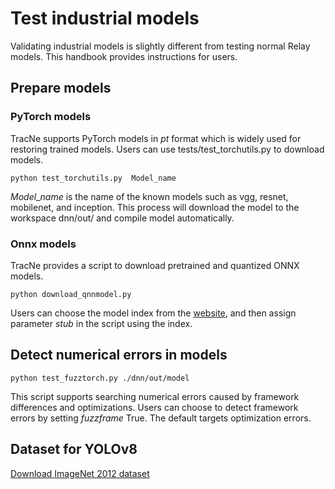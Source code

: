 # Test industrial models

Validating industrial models is slightly different from testing normal Relay models. This handbook provides instructions for users.

## Prepare models

### PyTorch models
TracNe supports PyTorch models in $pt$ format which is widely used for restoring trained models. Users can use tests/test_torchutils.py to download models.
```shell
python test_torchutils.py  Model_name
```
$Model\_name$ is the name of the known models such as vgg, resnet, mobilenet, and inception.
This process will download the model to the workspace dnn/out/ and compile model automatically.

### Onnx models

TracNe provides a script to download pretrained and quantized ONNX models.
```shell
python download_qnnmodel.py
```
Users can choose the model index from the [website](https://sparsezoo.neuralmagic.com/), and then assign parameter $stub$ in the script using the index.

## Detect numerical errors in models

```shell
python test_fuzztorch.py ./dnn/out/model
```
This script supports searching numerical errors caused by framework differences and optimizations.
Users can choose to detect framework errors by setting $fuzzframe$ True. The default targets optimization errors.

## Dataset for YOLOv8
[Download ImageNet 2012 dataset](https://www.image-net.org/challenges/LSVRC/2012/index.php)
